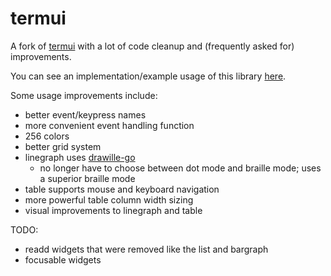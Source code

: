 # termui

A fork of [termui](https://github.com/gizak/termui) with a lot of code cleanup and (frequently asked for) improvements.

You can see an implementation/example usage of this library [here](https://github.com/cjbassi/gotop).

Some usage improvements include:
* better event/keypress names
* more convenient event handling function
* 256 colors
* better grid system
* linegraph uses [drawille-go](https://github.com/exrook/drawille-go)
    * no longer have to choose between dot mode and braille mode; uses a superior braille mode
* table supports mouse and keyboard navigation
* more powerful table column width sizing
* visual improvements to linegraph and table

TODO:
* readd widgets that were removed like the list and bargraph
* focusable widgets
